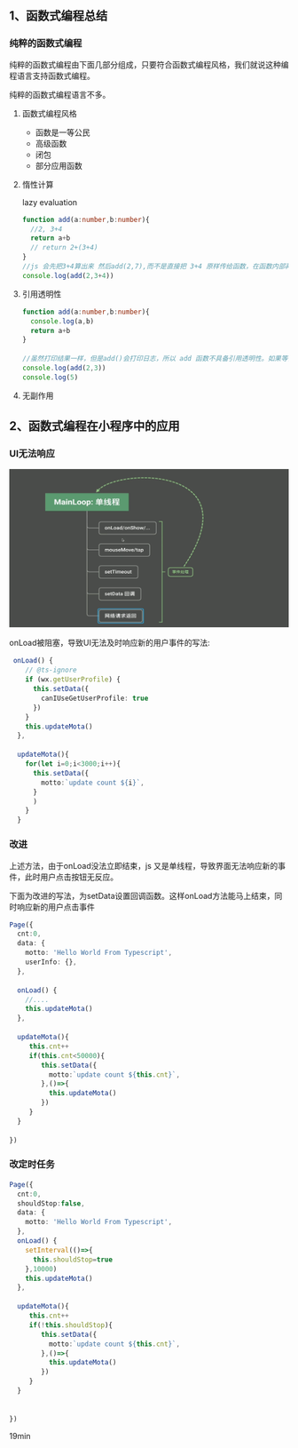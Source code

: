 ## 1、函数式编程总结

### 纯粹的函数式编程

纯粹的函数式编程由下面几部分组成，只要符合函数式编程风格，我们就说这种编程语言支持函数式编程。

纯粹的函数式编程语言不多。

1. 函数式编程风格

   - 函数是一等公民
   - 高级函数
   - 闭包
   - 部分应用函数

2. 惰性计算

   lazy evaluation

   ```typescript
   function add(a:number,b:number){
     //2, 3+4
     return a+b
     // return 2+(3+4)
   }
   //js 会先把3+4算出来 然后add(2,7),而不是直接把 3+4 原样传给函数，在函数内部再计算。所以 js 不具备惰性计算。
   console.log(add(2,3+4))
   ```

   

3. 引用透明性

   ```typescript
   function add(a:number,b:number){
     console.log(a,b)
     return a+b
   }
   
   //虽然打印结果一样，但是add()会打印日志，所以 add 函数不具备引用透明性。如果等价，就是具有引用透明性。
   console.log(add(2,3)) 
   console.log(5)
   ```

   

4. 无副作用







## 2、函数式编程在小程序中的应用

### UI无法响应

![1](img/1.png)



onLoad被阻塞，导致UI无法及时响应新的用户事件的写法:

```typescript
 onLoad() {
    // @ts-ignore
    if (wx.getUserProfile) {
      this.setData({
        canIUseGetUserProfile: true
      })
    }
    this.updateMota()
  },
    
  updateMota(){
    for(let i=0;i<3000;i++){
      this.setData({
        motto:`update count ${i}`,
      }
      )
    }
  }
```

### 改进

上述方法，由于onLoad没法立即结束，js 又是单线程，导致界面无法响应新的事件，此时用户点击按钮无反应。

下面为改进的写法，为setData设置回调函数。这样onLoad方法能马上结束，同时响应新的用户点击事件

```typescript
Page({
  cnt:0,
  data: {
    motto: 'Hello World From Typescript',
    userInfo: {},
  },
  
  onLoad() {
   	//....
    this.updateMota()
  },
 
  updateMota(){
     this.cnt++
     if(this.cnt<50000){
        this.setData({
          motto:`update count ${this.cnt}`,
        },()=>{
          this.updateMota()
        })
     }
  }
  
})
```

### 改定时任务

```typescript
Page({
  cnt:0,
  shouldStop:false,
  data: {
    motto: 'Hello World From Typescript',
  },
  onLoad() {
    setInterval(()=>{
      this.shouldStop=true
    },10000)
    this.updateMota()
  },
 
  updateMota(){
     this.cnt++
     if(!this.shouldStop){
        this.setData({
          motto:`update count ${this.cnt}`,
        },()=>{
          this.updateMota()
        })
     }
  }
  
  
})
```







19min
